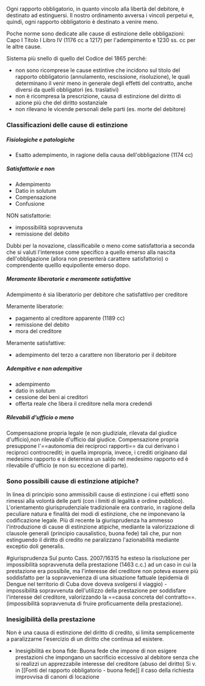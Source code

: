 Ogni rapporto obbligatorio, in quanto vincolo alla libertà del debitore, è destinato ad estinguersi. Il nostro ordinamento avversa i vincoli perpetui e, quindi, ogni rapporto obbligatorio è destinato a venire meno.

Poche norme sono dedicate alle cause di estinzione delle obbligazioni: Capo I Titolo I Libro IV (1176 cc a 1217) per l'adempimento e 1230 ss. cc per le altre cause.

Sistema più snello di quello del Codice del 1865 perché:
- non sono ricomprese le cause estintive che incidono sul titolo del rapporto obbligatorio (annulamento, rescissione, risoluzione), le quali determinano il venir meno in generale degli effetti del contratto, anche diversi da quelli obbligatori (es. traslativi)
- non è ricompresa la prescrizione, causa di estinzione del diritto di azione più che del diritto sostanziale
- non rilevano le vicende personali delle parti (es. morte del debitore)

### Classificazioni delle cause di estinzione
##### Fisiologiche e patologiche
- Esatto adempimento, in ragione della causa dell'obbligazione (1174 cc)

##### Satisfattorie e non
- Adempimento
- Datio in solutum
- Compensazione
- Confusione

NON satisfattorie:
- impossibilità sopravvenuta
- remissione del debito

Dubbi per la novazione, classificabile o meno come satisfattoria a seconda che si valuti l'interesse come specifico a quello emerso alla nascita dell'obbligazione (allora non presenterà carattere satisfattorio) o comprendente quelllo equipollente emerso dopo.

##### Meramente liberatorie e meramente satisfattive
Adempimento è sia liberatorio per debitore che satisfattivo per creditore

Meramente liberatorie:
- pagamento al creditore apparente (1189 cc)
- remissione del debito
- mora del creditore

Meramente satisfattive:
- adempimento del terzo a carattere non liberatorio per il debitore

##### Adempitive e non adempitive
- adempimento
- datio in solutum
- cessione dei beni ai creditori
- offerta reale che libera il creditore nella mora credendi

##### Rilevabili d'ufficio o meno
Compensazione propria legale (e non giudiziale, rilevata dal giudice d'ufficio),non rilevabile d'ufficio dal giudice. 
Compensazione propria presuppone l'==autonomia dei reciproci rapporti== da cui derivano i reciproci controcrediti; in quella impropria, invece, i crediti originano dal medesimo rapporto e si determina un saldo nel medesimo rapporto ed è rilevabile d'ufficio (e non su eccezione di parte).

### Sono possibili cause di estinzione atipiche?
In linea di principio sono ammissibili cause di estinzione i cui effetti sono rimessi alla volontà delle parti (con i limiti di legalità e ordine pubblico).
L'orientamento giurisprudenziale tradizionale era contrario, in ragione della peculiare natura e finalità dei modi di estinzione, che ne imponevano la codificazione legale.
Più di recente la giurisprudenza ha ammesso l'introduzione di cause di estinzione atipiche, mediante la valorizzazione di clausole generali (principio causalistico, buona fede) tali che, pur non estinguendo il diritto di credito ne paralizzano l'azionabilità mediante exceptio doli generalis.

#giurisprudenza Sul punto Cass. 2007/16315 ha esteso la risoluzione per impossibilità sopravvenuta della prestazione (1463 c.c.) ad un caso in cui la prestazione era possibile, ma l'interesse del creditore non poteva essere più soddisfatto per la sopravvenienza di una situazione fattuale (epidemia di Dengue nel territorio di Cuba dove doveva svolgersi il viaggio) - impossibilità sopravvenuta dell'utilizzo della prestazione per soddisfare l'interesse del creditore, valorizzando la ==causa concreta del contratto==. (impossibilità sopravvenuta di fruire proficuamente della prestazione).

### Inesigibilità della prestazione
Non è una causa di estinzione del diritto di credito, si limita semplicemente a paralizzarne l'esercizio di un diritto che continua ad esistere.
- Inesigibilità ex bona fide: Buona fede che impone di non esigere prestazioni che impongano un sacrificio eccessivo al debitore senza che si realizzi un apprezzabile interesse del creditore (abuso del diritto) Si v. in [[Fonti del rapporto obbligatorio - buona fede]] il caso della richiesta improvvisa di canoni di locazione


